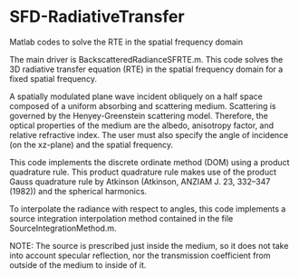 # SFD-RadiativeTransfer
Matlab codes to solve the RTE in the spatial frequency domain

The main driver is BackscatteredRadianceSFRTE.m. This code solves the 3D radiative transfer equation (RTE) in the spatial frequency domain for a fixed spatial frequency.

A spatially modulated plane wave incident obliquely on a half space composed of a uniform absorbing and scattering medium. Scattering is governed by the Henyey-Greenstein scattering model. Therefore, the optical properties of the medium are the albedo, anisotropy factor, and relative refractive index. The user must also specify the angle of incidence (on the xz-plane) and the spatial frequency.

This code implements the discrete ordinate method (DOM) using a product quadrature rule. This product quadrature rule makes use of the product Gauss quadrature rule by Atkinson (Atkinson, ANZIAM J. 23, 332–347 (1982)) and the spherical harmonics.

To interpolate the radiance with respect to angles, this code implements a source integration interpolation method contained in the file SourceIntegrationMethod.m.

NOTE: The source is prescribed just inside the medium, so it does not take into account specular reflection, nor the transmission coefficient from outside of the medium to inside of it.
